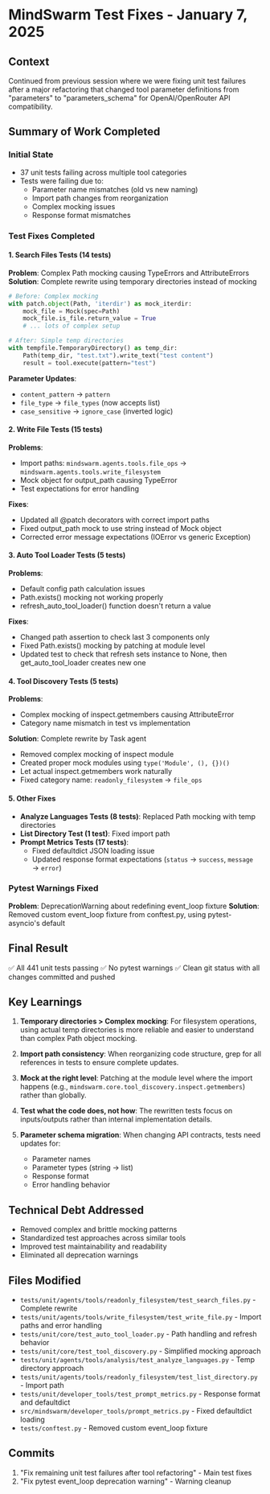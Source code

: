 # MindSwarm Test Fixes - January 7, 2025

## Context
Continued from previous session where we were fixing unit test failures after a major refactoring that changed tool parameter definitions from "parameters" to "parameters_schema" for OpenAI/OpenRouter API compatibility.

## Summary of Work Completed

### Initial State
- 37 unit tests failing across multiple tool categories
- Tests were failing due to:
  - Parameter name mismatches (old vs new naming)
  - Import path changes from reorganization
  - Complex mocking issues
  - Response format mismatches

### Test Fixes Completed

#### 1. Search Files Tests (14 tests)
**Problem**: Complex Path mocking causing TypeErrors and AttributeErrors
**Solution**: Complete rewrite using temporary directories instead of mocking
```python
# Before: Complex mocking
with patch.object(Path, 'iterdir') as mock_iterdir:
    mock_file = Mock(spec=Path)
    mock_file.is_file.return_value = True
    # ... lots of complex setup

# After: Simple temp directories
with tempfile.TemporaryDirectory() as temp_dir:
    Path(temp_dir, "test.txt").write_text("test content")
    result = tool.execute(pattern="test")
```

**Parameter Updates**:
- `content_pattern` → `pattern`
- `file_type` → `file_types` (now accepts list)
- `case_sensitive` → `ignore_case` (inverted logic)

#### 2. Write File Tests (15 tests)
**Problems**:
- Import paths: `mindswarm.agents.tools.file_ops` → `mindswarm.agents.tools.write_filesystem`
- Mock object for output_path causing TypeError
- Test expectations for error handling

**Fixes**:
- Updated all @patch decorators with correct import paths
- Fixed output_path mock to use string instead of Mock object
- Corrected error message expectations (IOError vs generic Exception)

#### 3. Auto Tool Loader Tests (5 tests)
**Problems**:
- Default config path calculation issues
- Path.exists() mocking not working properly
- refresh_auto_tool_loader() function doesn't return a value

**Fixes**:
- Changed path assertion to check last 3 components only
- Fixed Path.exists() mocking by patching at module level
- Updated test to check that refresh sets instance to None, then get_auto_tool_loader creates new one

#### 4. Tool Discovery Tests (5 tests)
**Problems**:
- Complex mocking of inspect.getmembers causing AttributeError
- Category name mismatch in test vs implementation

**Solution**: Complete rewrite by Task agent
- Removed complex mocking of inspect module
- Created proper mock modules using `type('Module', (), {})()`
- Let actual inspect.getmembers work naturally
- Fixed category name: `readonly_filesystem` → `file_ops`

#### 5. Other Fixes
- **Analyze Languages Tests (8 tests)**: Replaced Path mocking with temp directories
- **List Directory Test (1 test)**: Fixed import path
- **Prompt Metrics Tests (17 tests)**: 
  - Fixed defaultdict JSON loading issue
  - Updated response format expectations (`status` → `success`, `message` → `error`)

### Pytest Warnings Fixed
**Problem**: DeprecationWarning about redefining event_loop fixture
**Solution**: Removed custom event_loop fixture from conftest.py, using pytest-asyncio's default

## Final Result
✅ All 441 unit tests passing
✅ No pytest warnings
✅ Clean git status with all changes committed and pushed

## Key Learnings

1. **Temporary directories > Complex mocking**: For filesystem operations, using actual temp directories is more reliable and easier to understand than complex Path object mocking.

2. **Import path consistency**: When reorganizing code structure, grep for all references in tests to ensure complete updates.

3. **Mock at the right level**: Patching at the module level where the import happens (e.g., `mindswarm.core.tool_discovery.inspect.getmembers`) rather than globally.

4. **Test what the code does, not how**: The rewritten tests focus on inputs/outputs rather than internal implementation details.

5. **Parameter schema migration**: When changing API contracts, tests need updates for:
   - Parameter names
   - Parameter types (string → list)
   - Response format
   - Error handling behavior

## Technical Debt Addressed
- Removed complex and brittle mocking patterns
- Standardized test approaches across similar tools
- Improved test maintainability and readability
- Eliminated all deprecation warnings

## Files Modified
- `tests/unit/agents/tools/readonly_filesystem/test_search_files.py` - Complete rewrite
- `tests/unit/agents/tools/write_filesystem/test_write_file.py` - Import paths and error handling
- `tests/unit/core/test_auto_tool_loader.py` - Path handling and refresh behavior
- `tests/unit/core/test_tool_discovery.py` - Simplified mocking approach
- `tests/unit/agents/tools/analysis/test_analyze_languages.py` - Temp directory approach
- `tests/unit/agents/tools/readonly_filesystem/test_list_directory.py` - Import path
- `tests/unit/developer_tools/test_prompt_metrics.py` - Response format and defaultdict
- `src/mindswarm/developer_tools/prompt_metrics.py` - Fixed defaultdict loading
- `tests/conftest.py` - Removed custom event_loop fixture

## Commits
1. "Fix remaining unit test failures after tool refactoring" - Main test fixes
2. "Fix pytest event_loop deprecation warning" - Warning cleanup